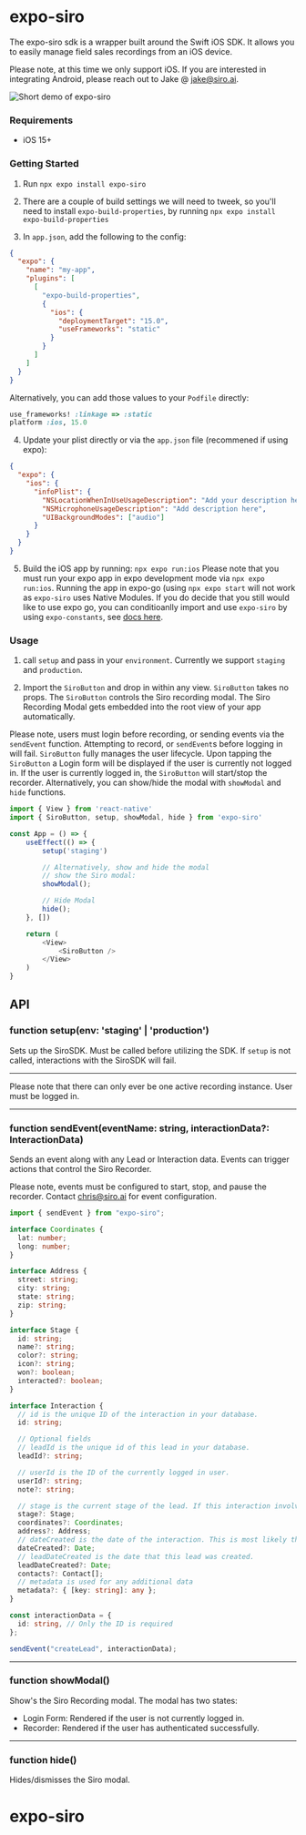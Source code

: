 # expo-siro

The expo-siro sdk is a wrapper built around the Swift iOS SDK. It allows you to easily manage field sales recordings from an iOS device.

Please note, at this time we only support iOS. If you are interested in integrating Android, please reach out to Jake @ jake@siro.ai.

![Short demo of expo-siro](demo.gif)

### Requirements

- iOS 15+

### Getting Started

1. Run `npx expo install expo-siro`

2. There are a couple of build settings we will need to tweek, so you'll need to install `expo-build-properties`, by running `npx expo install expo-build-properties`

3. In `app.json`, add the following to the config:

```json
{
  "expo": {
    "name": "my-app",
    "plugins": [
      [
        "expo-build-properties",
        {
          "ios": {
            "deploymentTarget": "15.0",
            "useFrameworks": "static"
          }
        }
      ]
    ]
  }
}
```

Alternatively, you can add those values to your `Podfile` directly:

```ruby
use_frameworks! :linkage => :static
platform :ios, 15.0
```

4. Update your plist directly or via the `app.json` file (recommened if using expo):

```json
{
  "expo": {
    "ios": {
      "infoPlist": {
        "NSLocationWhenInUseUsageDescription": "Add your description here",
        "NSMicrophoneUsageDescription": "Add description here",
        "UIBackgroundModes": ["audio"]
      }
    }
  }
}
```

5. Build the iOS app by running: `npx expo run:ios`
   Please note that you must run your expo app in expo development mode via `npx expo run:ios`. Running the app in expo-go (using `npx expo start` will not work as `expo-siro` uses Native Modules. If you do decide that you still would like to use expo go, you can conditioanlly import and use `expo-siro` by using `expo-constants`, see [docs here](https://docs.expo.dev/versions/latest/sdk/constants/#appownership).

### Usage

1. call `setup` and pass in your `environment`. Currently we support `staging` and `production`.

2. Import the `SiroButton` and drop in within any view. `SiroButton` takes no props. The `SiroButton` controls the Siro recording modal. The Siro Recording Modal gets embedded into the root view of your app automatically.

Please note, users must login before recording, or sending events via the `sendEvent` function. Attempting to record, or `sendEvent`s before logging in will fail. `SiroButton` fully manages the user lifecycle. Upon tapping the `SiroButton` a Login form will be displayed if the user is currently not logged in. If the user is currently logged in, the `SiroButton` will start/stop the recorder. Alternatively, you can show/hide the modal with `showModal` and `hide` functions.

```typescript
import { View } from 'react-native'
import { SiroButton, setup, showModal, hide } from 'expo-siro'

const App = () => {
	useEffect(() => {
		setup('staging')

		// Alternatively, show and hide the modal
		// show the Siro modal:
		showModal();

		// Hide Modal
		hide();
	}, [])

	return (
		<View>
			<SiroButton />
		</View>
	)
}
```

## API

### function setup(env: 'staging' | 'production')

Sets up the SiroSDK. Must be called before utilizing the SDK. If `setup` is not called, interactions with the SiroSDK will fail.

---

Please note that there can only ever be one active recording instance. User must be logged in.

---

### function sendEvent(eventName: string, interactionData?: InteractionData)

Sends an event along with any Lead or Interaction data. Events can trigger actions that control the Siro Recorder.

Please note, events must be configured to start, stop, and pause the recorder. Contact chris@siro.ai for event configuration.

```typescript
import { sendEvent } from "expo-siro";

interface Coordinates {
  lat: number;
  long: number;
}

interface Address {
  street: string;
  city: string;
  state: string;
  zip: string;
}

interface Stage {
  id: string;
  name?: string;
  color?: string;
  icon?: string;
  won?: boolean;
  interacted?: boolean;
}

interface Interaction {
  // id is the unique ID of the interaction in your database.
  id: string;

  // Optional fields
  // leadId is the unique id of this lead in your database.
  leadId?: string;

  // userId is the ID of the currently logged in user.
  userId?: string;
  note?: string;

  // stage is the current stage of the lead. If this interaction involved a stage change, use the stage that the lead was changed to.
  stage?: Stage;
  coordinates?: Coordinates;
  address?: Address;
  // dateCreated is the date of the interaction. This is most likely the current date.
  dateCreated?: Date;
  // leadDateCreated is the date that this lead was created.
  leadDateCreated?: Date;
  contacts?: Contact[];
  // metadata is used for any additional data
  metadata?: { [key: string]: any };
}

const interactionData = {
  id: string, // Only the ID is required
};

sendEvent("createLead", interactionData);
```

---

### function showModal()

Show's the Siro Recording modal. The modal has two states:

- Login Form: Rendered if the user is not currently logged in.
- Recorder: Rendered if the user has authenticated successfully.

---

### function hide()

Hides/dismisses the Siro modal.

# expo-siro
